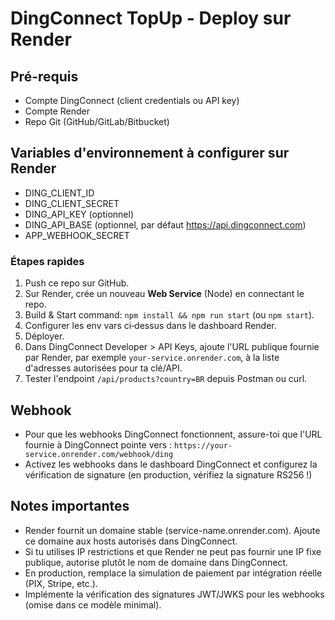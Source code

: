# DingConnect TopUp - Deploy sur Render

## Pré-requis
- Compte DingConnect (client credentials ou API key)
- Compte Render
- Repo Git (GitHub/GitLab/Bitbucket)

## Variables d'environnement à configurer sur Render
- DING_CLIENT_ID
- DING_CLIENT_SECRET
- DING_API_KEY (optionnel)
- DING_API_BASE (optionnel, par défaut https://api.dingconnect.com)
- APP_WEBHOOK_SECRET

### Étapes rapides
1. Push ce repo sur GitHub.
2. Sur Render, crée un nouveau **Web Service** (Node) en connectant le repo.
3. Build & Start command: `npm install && npm run start` (ou `npm start`).
4. Configurer les env vars ci‑dessus dans le dashboard Render.
5. Déployer.
6. Dans DingConnect Developer > API Keys, ajoute l'URL publique fournie par Render, par exemple `your-service.onrender.com`, à la liste d'adresses autorisées pour ta clé/API.
7. Tester l'endpoint `/api/products?country=BR` depuis Postman ou curl.

## Webhook
- Pour que les webhooks DingConnect fonctionnent, assure-toi que l'URL fournie à DingConnect pointe vers :
  `https://your-service.onrender.com/webhook/ding`
- Activez les webhooks dans le dashboard DingConnect et configurez la vérification de signature (en production, vérifiez la signature RS256 !)

## Notes importantes
- Render fournit un domaine stable (service-name.onrender.com). Ajoute ce domaine aux hosts autorisés dans DingConnect.
- Si tu utilises IP restrictions et que Render ne peut pas fournir une IP fixe publique, autorise plutôt le nom de domaine dans DingConnect.
- En production, remplace la simulation de paiement par intégration réelle (PIX, Stripe, etc.).
- Implémente la vérification des signatures JWT/JWKS pour les webhooks (omise dans ce modèle minimal).
